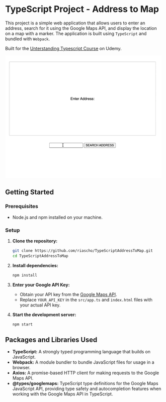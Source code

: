 # TypeScript Project - Address to Map

This project is a simple web application that allows users to enter an address, search for it using the Google Maps API, and display the location on a map with a marker. The application is built using `TypeScript` and bundled with `Webpack`.

Built for the [Unterstanding Typescript Course](https://www.udemy.com/course/understanding-typescript) on Udemy.

![Demo](<CleanShot 2024-10-23 at 20.11.42.gif>)

## Getting Started

### Prerequisites

- Node.js and npm installed on your machine.

### Setup

1. **Clone the repository:**

   ```bash
   git clone https://github.com/riascho/TypeScriptAddressToMap.git
   cd TypeScriptAddressToMap
   ```

2. **Install dependencies:**

   ```bash
   npm install
   ```

3. **Enter your Google API Key:**

   - Obtain your API key from the [Google Maps API](https://developers.google.com/maps/documentation/geocoding/get-api-key).
   - Replace `YOUR_API_KEY` in the `src/app.ts` and `index.html` files with your actual API key.

4. **Start the development server:**
   ```bash
   npm start
   ```

## Packages and Libraries Used

- **TypeScript:** A strongly typed programming language that builds on JavaScript.
- **Webpack:** A module bundler to bundle JavaScript files for usage in a browser.
- **Axios:** A promise-based HTTP client for making requests to the Google Maps API.
- **@types/googlemaps:** TypeScript type definitions for the Google Maps JavaScript API, providing type safety and autocompletion features when working with the Google Maps API in TypeScript.
